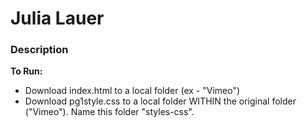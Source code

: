 # Julia Lauer

### Description

**To Run:**

- Download index.html to a local folder (ex - "Vimeo")
- Download pg1style.css to a local folder WITHIN the original folder ("Vimeo"). Name this folder "styles-css".